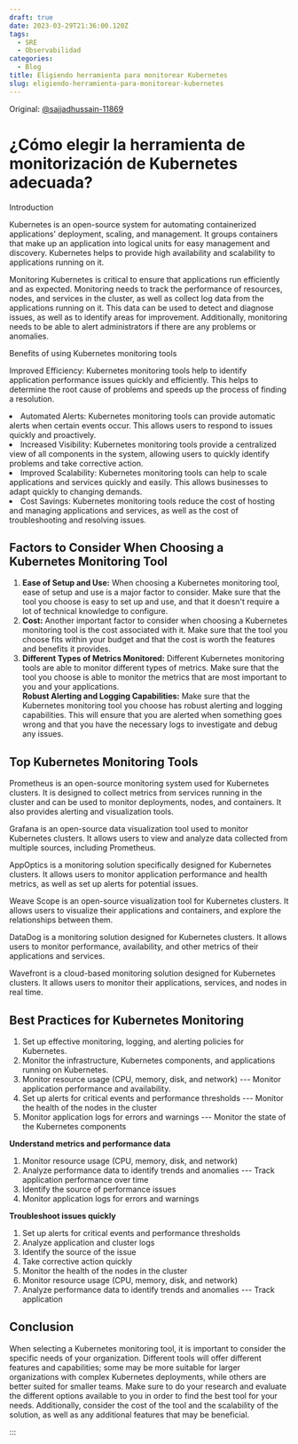 ```yaml
---
draft: true
date: 2023-03-29T21:36:00.120Z
tags:
  - SRE
  - Observabilidad
categories:
  - Blog
title: Eligiendo herramienta para monitorear Kubernetes
slug: eligiendo-herramienta-para-monitorear-kubernetes
---
```

Original: [@sajjadhussain-11869](https://medium.com/@sajjadhussain-11869)

# ¿Cómo elegir la herramienta de monitorización de Kubernetes adecuada?

Introduction

Kubernetes is an open-source system for automating containerized applications' deployment, scaling, and management. It groups containers that make up an application into logical units for easy management and discovery. Kubernetes helps to provide high availability and scalability to applications running on it.

Monitoring Kubernetes is critical to ensure that applications run efficiently and as expected. Monitoring needs to track the performance of resources, nodes, and services in the cluster, as well as collect log data from the applications running on it. This data can be used to detect and diagnose issues, as well as to identify areas for improvement. Additionally, monitoring needs to be able to alert administrators if there are any problems or anomalies.

Benefits of using Kubernetes monitoring tools

Improved Efficiency: Kubernetes monitoring tools help to identify application performance issues quickly and efficiently. This helps to determine the root cause of problems and speeds up the process of finding a resolution.
</li>
<li id="a64d"  >
Automated Alerts: Kubernetes monitoring tools can provide automatic alerts when certain events occur. This allows users to respond to issues quickly and proactively.
</li>
<li id="325a"  >
Increased Visibility: Kubernetes monitoring tools provide a centralized view of all components in the system, allowing users to quickly identify problems and take corrective action.
</li>
<li id="c4d5"  >
Improved Scalability: Kubernetes monitoring tools can help to scale applications and services quickly and easily. This allows businesses to adapt quickly to changing demands.
</li>
<li id="8d19"  >
Cost Savings: Kubernetes monitoring tools reduce the cost of hosting and managing applications and services, as well as the cost of troubleshooting and resolving issues.
</li>
</ol>
<h2 id="2d24" class="jb jc ho bd jd je jf jg jh ji jj jk jl jm jn jo jp jq jr js jt ju jv jw jx jy bi" >
Factors to Consider When Choosing a Kubernetes Monitoring Tool
</h2>
<ol class>
<li id="b192"  >
<strong class="kb hp">Ease of Setup and Use:</strong> When choosing a Kubernetes monitoring tool, ease of setup and use is a major factor to consider. Make sure that the tool you choose is easy to set up and use, and that it doesn't require a lot of technical knowledge to configure.
</li>
<li id="5662"  >
<strong class="kb hp">Cost:</strong> Another important factor to consider when choosing a Kubernetes monitoring tool is the cost associated with it. Make sure that the tool you choose fits within your budget and that the cost is worth the features and benefits it provides.
</li>
<li id="40a4"  >
<strong class="kb hp">Different Types of Metrics Monitored:</strong> Different Kubernetes monitoring tools are able to monitor different types of metrics. Make sure that the tool you choose is able to monitor the metrics that are most important to you and your applications.
</li>
<strong class="kb hp">Robust Alerting and Logging Capabilities:</strong> Make sure that the Kubernetes monitoring tool you choose has robust alerting and logging capabilities. This will ensure that you are alerted when something goes wrong and that you have the necessary logs to investigate and debug any issues.
</ol>
<h2 id="d968" class="jb jc ho bd jd je jf jg jh ji jj jk jl jm jn jo jp jq jr js jt ju jv jw jx jy bi" >
Top Kubernetes Monitoring Tools
</h2>
<p id="0928" class="pw-post-body-paragraph jz ka ho kb b kc kd ke kf kg kh ki kj jm kk kl km jq kn ko kp ju kq kr ks kt hh bi" >
Prometheus is an open-source monitoring system used for Kubernetes clusters. It is designed to collect metrics from services running in the cluster and can be used to monitor deployments, nodes, and containers. It also provides alerting and visualization tools.
</p>
<p id="bf28" class="pw-post-body-paragraph jz ka ho kb b kc rj ke kf kg rk ki kj jm rl kl km jq rm ko kp ju rn kr ks kt hh bi" >
Grafana is an open-source data visualization tool used to monitor Kubernetes clusters. It allows users to view and analyze data collected from multiple sources, including Prometheus.
</p>
<p id="2532" class="pw-post-body-paragraph jz ka ho kb b kc rj ke kf kg rk ki kj jm rl kl km jq rm ko kp ju rn kr ks kt hh bi" >
AppOptics is a monitoring solution specifically designed for Kubernetes clusters. It allows users to monitor application performance and health metrics, as well as set up alerts for potential issues.
</p>
<p id="7046" class="pw-post-body-paragraph jz ka ho kb b kc rj ke kf kg rk ki kj jm rl kl km jq rm ko kp ju rn kr ks kt hh bi" >
Weave Scope is an open-source visualization tool for Kubernetes clusters. It allows users to visualize their applications and containers, and explore the relationships between them.
</p>
<p id="ca64" class="pw-post-body-paragraph jz ka ho kb b kc rj ke kf kg rk ki kj jm rl kl km jq rm ko kp ju rn kr ks kt hh bi" >
DataDog is a monitoring solution designed for Kubernetes clusters. It allows users to monitor performance, availability, and other metrics of their applications and services.
</p>
<p id="625d" class="pw-post-body-paragraph jz ka ho kb b kc rj ke kf kg rk ki kj jm rl kl km jq rm ko kp ju rn kr ks kt hh bi" >
Wavefront is a cloud-based monitoring solution designed for Kubernetes clusters. It allows users to monitor their applications, services, and nodes in real time.
</p>
<h2 id="69e0" class="jb jc ho bd jd je jf jg jh ji jj jk jl jm jn jo jp jq jr js jt ju jv jw jx jy bi" >
Best Practices for Kubernetes Monitoring
</h2>
<ol class>
<li id="3060"  >
Set up effective monitoring, logging, and alerting policies for Kubernetes.
</li>
<li id="7680"  >
Monitor the infrastructure, Kubernetes components, and applications running on Kubernetes.
</li>
<li id="270f"  >
Monitor resource usage (CPU, memory, disk, and network) --- Monitor application performance and availability.
</li>
<li id="6ee4"  >
Set up alerts for critical events and performance thresholds --- Monitor the health of the nodes in the cluster
</li>
<li id="8b6e"  >
Monitor application logs for errors and warnings --- Monitor the state of the Kubernetes components
</li>
</ol>
<p id="9a7a" class="pw-post-body-paragraph jz ka ho kb b kc rj ke kf kg rk ki kj jm rl kl km jq rm ko kp ju rn kr ks kt hh bi" >
<strong class="kb hp">Understand metrics and performance data</strong>
</p>
<ol class>
<li id="4ab7" class="ro rp ho kb b kc rj kg rk jm sc jq sd ju se kt rt ru rv rw bi" >
Monitor resource usage (CPU, memory, disk, and network)
</li>
<li id="d10b"  >
Analyze performance data to identify trends and anomalies --- Track application performance over time
</li>
<li id="fbee"  >
Identify the source of performance issues
</li>
<li id="0b1d"  >
Monitor application logs for errors and warnings
</li>
</ol>
<p id="c59a" class="pw-post-body-paragraph jz ka ho kb b kc rj ke kf kg rk ki kj jm rl kl km jq rm ko kp ju rn kr ks kt hh bi" >
<strong class="kb hp">Troubleshoot issues quickly</strong>
</p>
<ol class>
<li id="d82a" class="ro rp ho kb b kc rj kg rk jm sc jq sd ju se kt rt ru rv rw bi" >
Set up alerts for critical events and performance thresholds
</li>
<li id="e182"  >
Analyze application and cluster logs
</li>
<li id="8f95"  >
Identify the source of the issue
</li>
<li id="0745"  >
Take corrective action quickly
</li>
<li id="2fa6"  >
Monitor the health of the nodes in the cluster
</li>
<li id="f5c6"  >
Monitor resource usage (CPU, memory, disk, and network)
</li>
<li id="1c28"  >
Analyze performance data to identify trends and anomalies --- Track application
</li>
</ol>
<h2 id="e433" class="jb jc ho bd jd je jf jg jh ji jj jk jl jm jn jo jp jq jr js jt ju jv jw jx jy bi" >
<strong class="ak">Conclusion</strong>
</h2>
<p id="6776" class="pw-post-body-paragraph jz ka ho kb b kc kd ke kf kg kh ki kj jm kk kl km jq kn ko kp ju kq kr ks kt hh bi" >
When selecting a Kubernetes monitoring tool, it is important to consider the specific needs of your organization. Different tools will offer different features and capabilities; some may be more suitable for larger organizations with complex Kubernetes deployments, while others are better suited for smaller teams. Make sure to do your research and evaluate the different options available to you in order to find the best tool for your needs. Additionally, consider the cost of the tool and the scalability of the solution, as well as any additional features that may be beneficial.
</p>
:::
